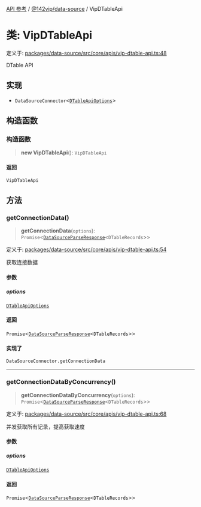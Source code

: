 [API 参考](../../../index.md) / [@142vip/data-source](../index.md) / VipDTableApi

# 类: VipDTableApi

定义于: [packages/data-source/src/core/apis/vip-dtable-api.ts:48](https://github.com/142vip/core-x/blob/d978b443ed1221c42602080459c0a22aae31b2d5/packages/data-source/src/core/apis/vip-dtable-api.ts#L48)

DTable API

## 实现

- `DataSourceConnector`\<[`DTableApiOptions`](../interfaces/DTableApiOptions.md)\>

## 构造函数

### 构造函数

> **new VipDTableApi**(): `VipDTableApi`

#### 返回

`VipDTableApi`

## 方法

### getConnectionData()

> **getConnectionData**(`options`): `Promise`\<[`DataSourceParseResponse`](../interfaces/DataSourceParseResponse.md)\<`DTableRecords`\>\>

定义于: [packages/data-source/src/core/apis/vip-dtable-api.ts:54](https://github.com/142vip/core-x/blob/d978b443ed1221c42602080459c0a22aae31b2d5/packages/data-source/src/core/apis/vip-dtable-api.ts#L54)

获取连接数据

#### 参数

##### options

[`DTableApiOptions`](../interfaces/DTableApiOptions.md)

#### 返回

`Promise`\<[`DataSourceParseResponse`](../interfaces/DataSourceParseResponse.md)\<`DTableRecords`\>\>

#### 实现了

`DataSourceConnector.getConnectionData`

***

### getConnectionDataByConcurrency()

> **getConnectionDataByConcurrency**(`options`): `Promise`\<[`DataSourceParseResponse`](../interfaces/DataSourceParseResponse.md)\<`DTableRecords`\>\>

定义于: [packages/data-source/src/core/apis/vip-dtable-api.ts:68](https://github.com/142vip/core-x/blob/d978b443ed1221c42602080459c0a22aae31b2d5/packages/data-source/src/core/apis/vip-dtable-api.ts#L68)

并发获取所有记录，提高获取速度

#### 参数

##### options

[`DTableApiOptions`](../interfaces/DTableApiOptions.md)

#### 返回

`Promise`\<[`DataSourceParseResponse`](../interfaces/DataSourceParseResponse.md)\<`DTableRecords`\>\>
